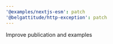 ```yaml
---
'@examples/nextjs-esm': patch
'@belgattitude/http-exception': patch
---
```


Improve publication and examples
